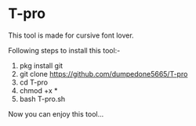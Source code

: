 # T-pro
This tool is made for cursive font lover.

Following steps to install this tool:-

1. pkg install git 
2. git clone https://github.com/dumpedone5665/T-pro
3. cd T-pro
4. chmod +x *
5. bash T-pro.sh



Now you can enjoy this tool...
